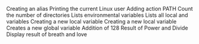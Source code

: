 Creating an alias
Printing the current Linux user
Adding action PATH
Count the number of directories
Lists environmental variables
Lists all local and variables
Creating a new local variable
Creating a new local variable
Creates a new global variable
Addition of 128
Result of Power and Divide
Display result of breath and love
